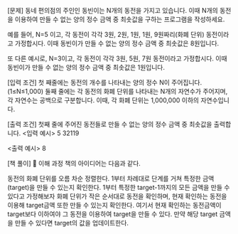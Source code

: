 [문제]
동네 편의점의 주인인 동빈이는 N개의 동전을 가지고 있습니다. 이때 N개의 동전을 이용하여 만들 수 없는 양의 정수 금액 중 최솟값을 구하는 프로그램을 작성하세요.

예를 들어, N=5 이고, 각 동전이 각각 3원, 2원, 1원, 1원, 9원짜리(화폐 단위) 동전이라고 가정합시다. 이때 동빈이가 만들 수 없는 양의 정수 금액 중 최솟값은 8원입니다.

또 다른 예시로, N=3이고, 각 동전이 각각 3원, 5원, 7원 동전이라고 가정합시다. 이때 동빈이가 만들 수 없는 양의 정수 금액 중 최솟값은 1원입니다.

[입력 조건]
첫 째줄에는 동전의 개수를 나타내는 양의 정수 N이 주어집니다. (1≤N≤1,000)
둘째 줄에는 각 동전의 화폐 단위를 나타내는 N개의 자연수가 주어지며, 각 자연수는 공백으로 구분합니다. 이때, 각 화폐 단위는 1,000,000 이하의 자연수입니다.

[출력 조건]
첫째 줄에 주어진 동전들로 만들 수 없는 양의 정수 금액 중 최솟값을 출력합니다.
<입력 예시>
5
32119

<출력 예시>
8

[책 풀이]
🔎 이해 과정
책의 아이디어는 다음과 같다.

동전의 화폐 단위를 오름 차순 정렬한다.
1부터 차례대로 단계를 거쳐 특정한 금액(target)을 만들 수 있는지 확인한다.
1부터 특정한 target-1까지의 모든 금액을 만들 수 있다고 가정해보자
화폐 단위가 작은 순서대로 동전을 확인하며, 현재 확인하는 동전을 이용해 target금액 또한 만들 수 있는지 확인한다.
여기서 현재 확인하는 동전금액이 target보다 이하여야 그 동전을 이용하여 target을 만들 수 있다.
만약 해당 target 금액을 만들 수 있다면 target의 값을 업데이트한다.
